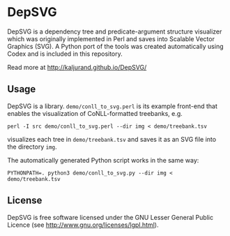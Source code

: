 DepSVG
======

DepSVG is a dependency tree and predicate-argument structure visualizer which
was originally implemented in Perl and saves into Scalable Vector Graphics
(SVG). A Python port of the tools was created automatically using Codex and is
included in this repository.

Read more at http://kaljurand.github.io/DepSVG/


Usage
-----

DepSVG is a library. `demo/conll_to_svg.perl` is its example front-end that
enables the visualization of CoNLL-formatted treebanks, e.g.

    perl -I src demo/conll_to_svg.perl --dir img < demo/treebank.tsv

visualizes each tree in `demo/treebank.tsv` and saves it as
an SVG file into the directory `img`.

The automatically generated Python script works in the same way:

    PYTHONPATH=. python3 demo/conll_to_svg.py --dir img < demo/treebank.tsv


License
-------

DepSVG is free software licensed under the GNU Lesser General Public Licence (see
http://www.gnu.org/licenses/lgpl.html).
